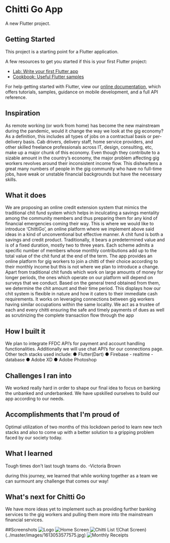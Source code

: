 # Chitti Go App

A new Flutter project.

## Getting Started

This project is a starting point for a Flutter application.

A few resources to get you started if this is your first Flutter project:

- [Lab: Write your first Flutter app](https://flutter.dev/docs/get-started/codelab)
- [Cookbook: Useful Flutter samples](https://flutter.dev/docs/cookbook)

For help getting started with Flutter, view our
[online documentation](https://flutter.dev/docs), which offers tutorials,
samples, guidance on mobile development, and a full API reference.

## Inspiration

As remote working (or work from home) has become the new mainstream during the pandemic,
would it change the way we look at the gig economy? As a definition, this includes all types of
jobs on a contractual basis or per-delivery basis. Cab drivers, delivery staff, home service
providers, and other skilled freelance professionals across IT, design, consulting, etc, make up a
major chunk of this economy.
Even though they contribute to a sizable amount in the country’s economy, the major problem
affecting gig workers revolves around their inconsistent income flow. This disheartens a great
many numbers of people in the gig community who have no full-time jobs, have weak or unstable
financial backgrounds but have the necessary skills.

## What it does

We are proposing an online credit extension system that mimics the traditional chit fund system
which helps in inculcating a savings mentality among the community members and thus
preparing them for any kind of financial emergencies coming their way.
This is where we would like to introduce ‘ChittiGo’, an online platform where we implement
above said ideas in a kind of unconventional but effective manner.
A chit fund is both a savings and credit product. Traditionally, it bears a predetermined value
and is of a fixed duration, mostly two to three years. Each scheme admits a specific number of
members whose monthly contributions add up to the total value of the chit fund at the end of the
term.
The app provides an online platform for gig workers to join a chitti of their choice according to
their monthly income but this is not where we plan to introduce a change.
Apart from traditional chit funds which work on large amounts of money for longer periods, the
ones which operate on our platform will depend on surveys that we conduct. Based on the
general trend obtained from them, we determine the chit amount and their time period. This
displays how our chit system is flexible in nature and how it caters to their immediate cash
requirements. It works on leveraging connections between gig workers having similar
occupations within the same locality.
We act as a trustee of each and every chitti ensuring the safe and timely payments of dues as
well as scrutinizing the complete transaction flow through the app


## How I built it

We plan to integrate FFDC API’s for payment and account handling functionalities. Additionally
we will use chat API’s for our connections page. Other tech stacks used include:
● Flutter(Dart)
● Firebase - realtime - database
● Adobe XD
● Adobe Photoshop

## Challenges I ran into

We worked really hard in order to shape our final idea to focus on banking the unbanked and
underbanked. We have upskilled ourselves to build our app according to our needs.

## Accomplishments that I'm proud of

Optimal utilization of two months of this lockdown period to learn new tech stacks and also to
come up with a better solution to a gripping problem faced by our society today.

## What I learned

Tough times don't last tough teams do.
-Victoria Brown

during this journey, we learned that while working together as a team we can surmount any challenge that comes our way!

## What's next for Chitti Go

We have more ideas yet to implement such as providing further banking services to the gig
workers and pulling them more into the mainstream financial services.

##Screenshots
![Logo](../master/images/1613053577608.jpg)
![Home Screen](../master/images/1613053577767.jpg)
![Chitti List](../master/images/1613053577742.jpg)
![Chat Screen)(../master/images/1613053577575.jpg)
![Monthly Receipts](../master/images/1613053577717.jpg)
